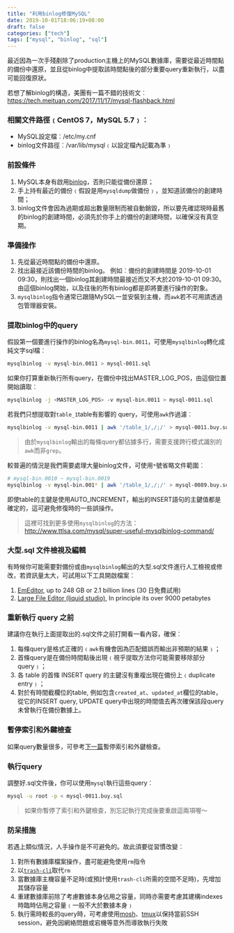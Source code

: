 ```yaml
---
title: "利用binlog修復MySQL"
date: 2019-10-01T18:06:19+08:00
draft: false
categories: ["tech"]
tags: ["mysql", "binlog", "sql"]
---
```


最近因為一次手殘剷除了production主機上的MySQL數據庫，需要從最近時間點的備份中還原，並且從binlog中提取該時間點後的部分重要query重新執行，以盡可能回復原狀。

<!--more-->

若想了解binlog的構造，美團有一篇不錯的技術文︰https://tech.meituan.com/2017/11/17/mysql-flashback.html

### 相關文件路徑﹙CentOS 7，MySQL 5.7﹚︰

- MySQL設定檔︰/etc/my.cnf
- binlog文件路徑︰/var/lib/mysql﹙以設定檔內記載為準﹚

### 前設條件

1. MySQL本身有啟用[binlog](https://dev.mysql.com/doc/refman/5.7/en/replication-howto-masterbaseconfig.html)，否則只能從備份還原；
2. 手上持有最近的備份﹙假設是用`mysqldump`做備份﹚，並知道該備份的創建時間；
3. binlog文件會因為過期或超出數量限制而被自動銷毀，所以要先確認現時最舊的binlog的創建時間，必須先於你手上的備份的創建時間，以確保沒有真空期。

### 準備操作

1. 先從最近時間點的備份中還原。
2. 找出最接近該備份時間的binlog。
   例如︰備份的創建時間是 2019-10-01 09:30，則找出一個binlog其創建時間最接近而又不大於2019-10-01 09:30。
   由這個binlog開始，以及往後的所有binlog都是即將要進行操作的對象。
3. `mysqlbinlog`指令通常已跟隨MySQL一並安裝到主機，而`awk`若不可用請透過包管理器安裝。

### 提取binlog中的query

假設第一個要進行操作的binlog名為`mysql-bin.0011`，可使用`mysqlbinlog`轉化成純文字sql檔︰

```sh
mysqlbinlog -v mysql-bin.0011 > mysql-0011.sql
```

如果你打算重新執行所有query，在備份中找出MASTER_LOG_POS，由這個位置開始讀取︰

```sh
mysqlbinlog -j <MASTER_LOG_POS> -v mysql-bin.0011 > mysql-0011.sql
```

若我們只想提取對`table_1`table有影響的 query，可使用`awk`作過濾︰

```sh
mysqlbinlog -v mysql-bin.0011 | awk '/table_1/,/;/' > mysql-0011.buy.sql
```

> 由於`mysqlbinlog`輸出的每條query都佔據多行，需要支援跨行模式識別的`awk`而非`grep`。

較普遍的情況是我們需要處理大量binlog文件，可使用`*`號省略文件範圍︰

```sh
# mysql-bin.0010 ~ mysql-bin.0019
mysqlbinlog -v mysql-bin.001* | awk '/table_1/,/;/' > mysql-0089.buy.sql
```

即使table的主鍵是使用AUTO_INCREMENT，輸出的INSERT語句的主鍵值都是確定的，這可避免修復時的一些誤操作。

> 這裡可找到更多使用`mysqlbinlog`的方法：http://www.ttlsa.com/mysql/super-useful-mysqlbinlog-command/

### 大型.sql 文件檢視及編輯

有時候你可能需要對備份或由`mysqlbinlog`輸出的大型.sql文件進行人工檢視或修改，若資訊量太大，可試用以下工具開啟檔案︰

1. [EmEditor](https://www.emeditor.com/), up to 248 GB or 2.1 billion lines (30 日免費試用)
2. [Large File Editor (liquid studio)](https://www.liquid-technologies.com/large-file-editor), In principle its over 9000 petabytes

### 重新執行 query 之前

建議你在執行上面提取出的.sql文件之前打開看一看內容，確保︰

1. 每條query是格式正確的﹙`awk`有機會因為匹配錯誤而輸出非預期的結果﹚；
2. 首條query是在備份時間點後出現﹙視乎提取方法你可能需要移除部分 query﹚；
3. 各 table 的首條 INSERT query 的主鍵沒有重複出現在備份上﹙duplicate entry﹚；
4. 對於有時間截欄位的table, 例如包含`created_at`、`updated_at`欄位的table，從它的INSERT query, UPDATE query中出現的時間值去再次確保該段query未曾執行在備份數據上。

### 暫停索引和外鍵檢查

如果query數量很多，可參考[下一篇](/posts/2019/stop-mysql-indexing-and-reference-checking)暫停索引和外鍵檢查。

### 執行query

調整好.sql文件後，你可以使用`mysql`執行這些query︰

```sh
mysql -u root -p < mysql-0011.buy.sql
```

> 如果你暫停了索引和外鍵檢查，別忘記執行完成後要重啟這兩項喔～

### 防呆措施

若遇上類似情況，人手操作是不可避免的。故此須要從習慣改變︰

1. 對所有數據庫檔案操作，盡可能避免使用`rm`指令
2. 以[`trash-cli`](https://github.com/andreafrancia/trash-cli)取代`rm`
3. 當數據庫主機容量不足時(或預計使用`trash-cli`所需的空間不足時)，先增加其儲存容量
4. 重建數據庫前除了考慮數據本身佔用之容量，同時亦需要考慮其建構indexes時臨時佔用之容量﹙一般不大於數據本身﹚
5. 執行需時較長的query時，可考慮使用[mosh](https://mosh.org/)、[tmux](https://github.com/tmux/tmux)以保持當前SSH session，避免因網絡問題或宕機等意外而導致執行失敗
